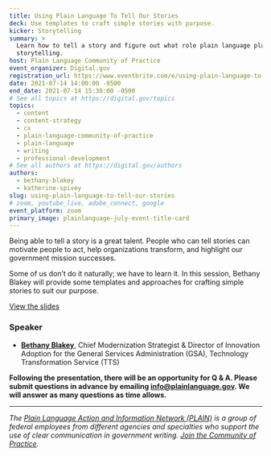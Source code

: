 ```yaml
---
title: Using Plain Language To Tell Our Stories
deck: Use templates to craft simple stories with purpose.
kicker: Storytelling
summary: >
  Learn how to tell a story and figure out what role plain language plays in
  storytelling.
host: Plain Language Community of Practice
event_organizer: Digital.gov
registration_url: https://www.eventbrite.com/e/using-plain-language-to-tell-our-stories-tickets-159178088949
date: 2021-07-14 14:00:00 -0500
end_date: 2021-07-14 15:30:00 -0500
# See all topics at https://digital.gov/topics
topics:
  - content
  - content-strategy
  - cx
  - plain-language-community-of-practice
  - plain-language
  - writing
  - professional-development
# See all authors at https://digital.gov/authors
authors:
  - bethany-blakey
  - katherine-spivey
slug: using-plain-language-to-tell-our-stories
# zoom, youtube_live, adobe_connect, google
event_platform: zoom
primary_image: plainlanguage-july-event-title-card
---
```

Being able to tell a story is a great talent. People who can tell stories can  motivate people to act, help organizations transform, and highlight our government mission successes.

Some of us don’t do it naturally; we have to learn it. In this session, Bethany Blakey will provide some templates and approaches for crafting simple stories to suit our purpose.

[View the slides](https://digital.gov/files/storytelling-for-storytellers-plain-event.pptx)

### Speaker

* **[Bethany Blakey](https://digital.gov/authors/bethany-blakey/)**, Chief Modernization Strategist & Director of Innovation Adoption for the General Services Administration (GSA), Technology Transformation Service (TTS)

**Following the presentation, there will be an opportunity for Q & A. Please submit questions in advance by emailing [info@plainlanguage.gov](mailto:info@plainlanguage.gov). We will answer as many questions as time allows.**

- - -

*The [Plain Language Action and Information Network (PLAIN)](https://www.plainlanguage.gov/) is a group of federal employees from different agencies and specialties who support the use of clear communication in government writing. [Join the Community of Practice](https://digital.gov/communities/plain-language/).*

